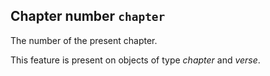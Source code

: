 Chapter number `chapter`
---------------------------------------------------------
The number of the present chapter.

This feature is present on objects of type *chapter* and *verse*.

